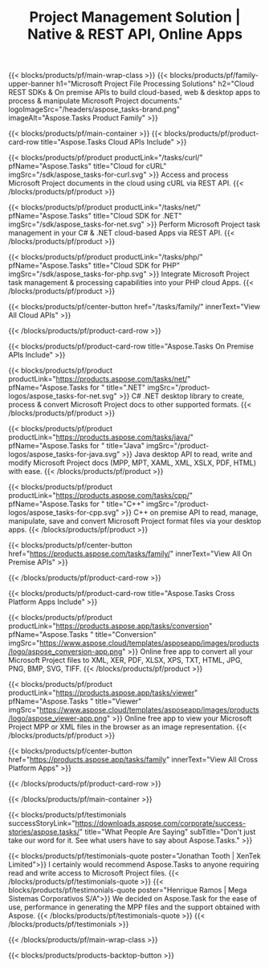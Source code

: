 ﻿---
title: Project Management Solution | Native & REST API, Online Apps 
description: Cloud REST SDKs & On premise APIs to build cloud-based, web & desktop apps to process & manipulate Microsoft Project documents
weight: 80
url: /
---

{{< blocks/products/pf/main-wrap-class >}}
{{< blocks/products/pf/family-upper-banner h1="Microsoft Project File Processing Solutions" h2="Cloud REST SDKs & On premise APIs to build cloud-based, web & desktop apps to process & manipulate Microsoft Project documents." logoImageSrc="/headers/aspose_tasks-brand.png" imageAlt="Aspose.Tasks Product Family" >}}

{{< blocks/products/pf/main-container >}}
{{< blocks/products/pf/product-card-row title="Aspose.Tasks Cloud APIs Include" >}}

{{< blocks/products/pf/product productLink="/tasks/curl/" pfName="Aspose.Tasks" title="Cloud for cURL" imgSrc="/sdk/aspose_tasks-for-curl.svg" >}}
Access and process Microsoft Project documents in the cloud using cURL via REST API.
{{< /blocks/products/pf/product >}}

{{< blocks/products/pf/product productLink="/tasks/net/" pfName="Aspose.Tasks" title="Cloud SDK for .NET" imgSrc="/sdk/aspose_tasks-for-net.svg" >}}
Perform Microsoft Project task management in your C# & .NET cloud-based Apps via REST API.
{{< /blocks/products/pf/product >}}

{{< blocks/products/pf/product productLink="/tasks/php/" pfName="Aspose.Tasks" title="Cloud SDK for PHP" imgSrc="/sdk/aspose_tasks-for-php.svg" >}}
Integrate Microsoft Project task management & processing capabilities into your PHP cloud Apps.
{{< /blocks/products/pf/product >}}

{{< blocks/products/pf/center-button href="/tasks/family/" innerText="View All Cloud APIs" >}}

{{< /blocks/products/pf/product-card-row >}}

{{< blocks/products/pf/product-card-row title="Aspose.Tasks On Premise APIs Include" >}}

{{< blocks/products/pf/product productLink="https://products.aspose.com/tasks/net/" pfName="Aspose.Tasks for " title=".NET" imgSrc="/product-logos/aspose_tasks-for-net.svg" >}}
C# .NET desktop library to create, process & convert Microsoft Project docs to other supported formats.
{{< /blocks/products/pf/product >}}

{{< blocks/products/pf/product productLink="https://products.aspose.com/tasks/java/" pfName="Aspose.Tasks for " title="Java" imgSrc="/product-logos/aspose_tasks-for-java.svg" >}}
Java desktop API to read, write and modify Microsoft Project docs (MPP, MPT, XAML, XML, XSLX, PDF, HTML) with ease.
{{< /blocks/products/pf/product >}}

{{< blocks/products/pf/product productLink="https://products.aspose.com/tasks/cpp/" pfName="Aspose.Tasks for " title="C++" imgSrc="/product-logos/aspose_tasks-for-cpp.svg" >}}
C++ on premise API to read, manage, manipulate, save and convert Microsoft Project format files via your desktop apps.
{{< /blocks/products/pf/product >}}

{{< blocks/products/pf/center-button href="https://products.aspose.com/tasks/family/" innerText="View All On Premise APIs" >}}

{{< /blocks/products/pf/product-card-row >}}

{{< blocks/products/pf/product-card-row title="Aspose.Tasks Cross Platform Apps Include" >}}

{{< blocks/products/pf/product productLink="https://products.aspose.app/tasks/conversion" pfName="Aspose.Tasks " title="Conversion" imgSrc="https://www.aspose.cloud/templates/asposeapp/images/products/logo/aspose_conversion-app.png" >}}
Online free app to convert all your Microsoft Project files to XML, XER, PDF, XLSX, XPS, TXT, HTML, JPG, PNG, BMP, SVG, TIFF.
{{< /blocks/products/pf/product >}}

{{< blocks/products/pf/product productLink="https://products.aspose.app/tasks/viewer" pfName="Aspose.Tasks " title="Viewer" imgSrc="https://www.aspose.cloud/templates/asposeapp/images/products/logo/aspose_viewer-app.png" >}}
Online free app to view your Microsoft Project MPP or XML files in the browser as an image representation.
{{< /blocks/products/pf/product >}}

{{< blocks/products/pf/center-button href="https://products.aspose.app/tasks/family" innerText="View All Cross Platform Apps" >}}

{{< /blocks/products/pf/product-card-row >}}

{{< /blocks/products/pf/main-container >}}

{{< blocks/products/pf/testimonials successStoryLink="https://downloads.aspose.com/corporate/success-stories/aspose.tasks/" title="What People Are Saying" subTitle="Don't just take our word for it. See what users have to say about Aspose.Tasks." >}}

{{< blocks/products/pf/testimonials-quote poster="Jonathan Tooth | XenTek Limited">}}
I certainly would recommend Aspose.Tasks to anyone requiring read and write access to Microsoft Project files.
{{< /blocks/products/pf/testimonials-quote >}}
{{< blocks/products/pf/testimonials-quote poster="Henrique Ramos | Mega Sistemas Corporativos S/A">}}
We decided on Aspose.Task for the ease of use, performance in generating the MPP files and the support obtained with Aspose.
{{< /blocks/products/pf/testimonials-quote >}}
{{< /blocks/products/pf/testimonials >}}

{{< /blocks/products/pf/main-wrap-class >}}

{{< blocks/products/products-backtop-button >}}
